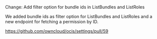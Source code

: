 Change: Add filter option for bundle ids in ListBundles and ListRoles

We added bundle ids as filter option for ListBundles and ListRoles and a new endpoint for fetching a permission by ID.

<https://github.com/owncloud/ocis/settings/pull/59>
